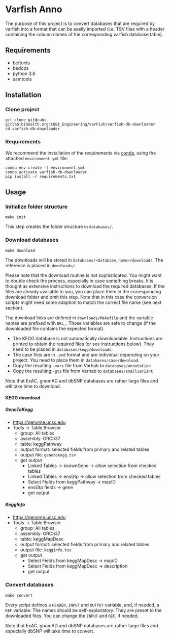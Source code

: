 # Varfish Anno

The purpose of this project is to convert databases that are required by
varfish into a format that can be easily imported (i.e. TSV files with a header
containing the column names of the corresponding varfish database table).

## Requirements

* bcftools
* bedops
* python 3.6
* samtools

## Installation

### Clone project

```
git clone git@cubi-gitlab.bihealth.org:CUBI_Engineering/VarFish/varfish-db-downloader
cd varfish-db-downloader
```

### Requirements

We recommend the installation of the requirements via [conda](https://conda.io/miniconda.html),
using the attached `environment.yml` file:

```
conda env create -f environment.yml
conda activate varfish-db-downloader
pip install -r requirements.txt
```

## Usage

### Initialize folder structure

```
make init
```

This step creates the folder structure in `databases/`.

### Download databases

```
make download
```

The downloads will be stored in `databases/<database_name>/download/`.
The reference is placed in `downloads/`.

Please note that the download routine is not sophisticated. You might want to
double check the process, especially in case something breaks. It is thought
as extensive instructions to download the required databases. If the files are
already available to you, you can place them in the corresponding download
folder and omit this step. Note that in this case the conversion scripts might
need some adaption to match the correct file name (see next section).

The download links are defined in `downloads/Makefile` and the variable names
are prefixed with `URL_`. Those variables are safe to change (if the downloaded
file contains the expected format).

* The KEGG database is not automatically downloadable. Instructions are printed
to obtain the required files (or see instructions below). They need to be
placed in `databases/kegg/downloads`.
* The case files are in `.ped` format and are individual depending on your
project. You need to place them in `databases/case/download`.
* Copy the resulting `-vars` file from Varhab to `databases/annotation`
* Copy the resulting `-gts` file from Varhab to `databases/smallvariant`

Note that ExAC, gnomAD and dbSNP databases are rather large files and will take
time to download.

#### KEGG download

##### GeneToKegg

* https://genome.ucsc.edu
* Tools -> Table Browser
    - group: All tables
    - assembly: GRCh37
    - table: keggPathway
    - output format: selected fields from primary and related tables
    - output file: `genetokegg.tsv`
    - get output
        - Linked Tables -> knownGene -> allow selection from checked tables
        - Linked Tables -> ensGtp -> allow selection from checked tables
        - Select Fields from keggPathway -> mapID
        - ensGtp fields -> gene
        - get output

##### KeggInfo

* https://genome.ucsc.edu
* Tools -> Table Browser
    - group: All tables
    - assembly: GRCh37
    - table: keggMapDesc
    - output format: selected fields from primary and related tables
    - output file: `kegginfo.tsv`
    - get output
        - Select Fields from keggMapDesc -> mapID
        - Select Fields from keggMapDesc -> description
        - get output

### Convert databases

```
make convert
```

Every script defines a `HEADER`, `INPUT` and `OUTPUT` variable, and, if needed,
a `REF` variable. The names should be self-explanatory. They are preset to the
downloaded files. You can change the `INPUT` and `REF`, if needed.

Note that ExAC, gnomAD and dbSNP databases are rather large files and
especially dbSNP will take time to convert.
